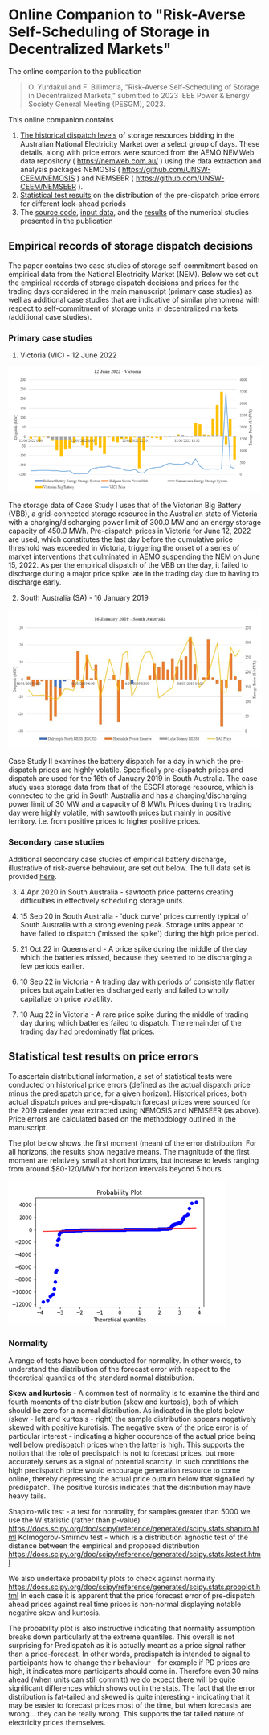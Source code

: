 # Online Companion to "Risk-Averse Self-Scheduling of Storage in Decentralized Markets" 
The online companion to the publication

> O. Yurdakul and F. Billimoria, "Risk-Averse Self-Scheduling of Storage in Decentralized Markets," 
> submitted to 2023 IEEE Power & Energy Society General Meeting (PESGM), 2023.


This online companion contains
1. [The historical dispatch levels](#empirical-records-of-storage-dispatch-decisions) of storage resources bidding in the Australian National Electricity Market over a select group of days. These details, along with price errors were sourced from the AEMO NEMWeb data repository ( https://nemweb.com.au/ ) using the data extraction and analysis packages NEMOSIS ( https://github.com/UNSW-CEEM/NEMOSIS ) and NEMSEER ( https://github.com/UNSW-CEEM/NEMSEER ). 
2. [Statistical test results](#statistical-test-results-on-forecast-errors) on the distribution of the pre-dispatch price errors for different look-ahead periods
3. The [source code](/model), [input data](/input_files), and the [results](/solution_files) of the numerical studies presented in the publication

## Empirical records of storage dispatch decisions

The paper contains two case studies of storage self-commitment based on empirical data from the National Electricity Market (NEM).  Below we set out the empirical records of storage dispatch decisions and prices for the trading days considered in the main manuscript (primary case studies) as well as additional case studies that are indicative of similar phenomena with respect to self-commitment of storage units in decentralized markets (additional case studies). 

### Primary case studies

1. Victoria (VIC) - 12 June 2022 

![12Jun22](/input_files/price_params/12Jun22_VIC.png)

The storage data of Case Study I uses that of the Victorian Big Battery (VBB), a grid-connected storage resource in the Australian state of Victoria with a charging/discharging power limit of 300.0 MW and an energy storage capacity of 450.0 MWh. Pre-dispatch prices in Victoria for June 12, 2022 are used, which constitutes the last day before the cumulative price threshold was exceeded in Victoria, triggering the onset of a series of market interventions that culminated in AEMO suspending the NEM on June 15, 2022. As per the empirical dispatch of the VBB on the day, it failed to discharge during a major price spike late in the trading day due to having to discharge early.

2. South Australia (SA) - 16 January 2019

![16Jan19](/input_files/price_params/16Jan19_SA.png)

Case Study II examines the battery dispatch for a day in which the pre-dispatch prices are highly volatile. Specifically pre-dispatch prices and dispatch are used for the 16th of January 2019 in South Australia. The case study uses storage data from that of the ESCRI storage resource, which is connected to the grid in South Australia and has a charging/discharging power limit of 30 MW and a capacity of 8 MWh.  Prices during this trading day were highly volatile, with sawtooth prices but mainly in positive territory. i.e. from positive prices to higher positive prices.

### Secondary case studies

Additional secondary case studies of empirical battery discharge, illustrative of risk-averse behaviour, are set out below. The full data set is provided [here](/input_files/price_params/Sample_days_conf_paper.xlsx). 

3. 4 Apr 2020 in South Australia - sawtooth price patterns creating difficulties in effectively scheduling storage units.

4. 15 Sep 20 in South Australia - 'duck curve' prices currently typical of South Australia with a strong evening peak. Storage units appear to have failed to dispatch ('missed the spike') during the high price period.

5. 21 Oct 22 in Queensland - A price spike during the middle of the day which the batteries missed, because they seemed to be discharging a few periods earlier.

6. 10 Sep 22 in Victoria - A trading day with periods of consistently flatter prices but again batteries discharged early and failed to wholly capitalize on price volatility.

7. 10 Aug 22 in Victoria - A rare price spike during the middle of trading day during which batteries failed to dispatch. The remainder of the trading day had predominatly flat prices.

## Statistical test results on price errors

To ascertain distributional information, a set of statistical tests were conducted on historical price errors (defined as the actual dispatch price minus the predispatch price, for a given horizon). Historical prices, both actual dispatch prices and pre-dispatch forecast prices were sourced for the 2019 calender year extracted using NEMOSIS and NEMSEER (as above). Price errors are calculated based on the methodology outlined in the manuscript. 

The plot below shows the first moment (mean) of the error distribution. For all horizons, the results show negative means. The magnitude of the first moment are relatively small at short horizons, but increase to levels ranging from around $80-120/MWh for horizon intervals beyond 5 hours. 

![error mean_plot](stats/stats_24/results/plots/prob_plot0.png)

### Normality

A range of tests have been conducted for normality.  In other words, to understand the distribution of the forecast error with respect to the theoretical quantiles of the standard normal distribution.

**Skew and kurtosis** - A common test of normality is to examine the third and fourth moments of the distribution (skew and kurtosis), both of which should be zero for a normal distribution. As indicated in the plots below (skew - left and kurtosis - right) the sample distribution appears negatively skewed with positive kurotisis. The negative skew of the price error is of particular interest - indicating a higher occurence of the actual price being well below predispatch prices when the latter is high.  This supports the notion that the role of predispatch is not to forecast prices, but more accurately serves as a signal of potential scarcity.  In such conditions the high predispatch price would encourage generation resource to come online, thereby depressing the actual price outturn below that signalled by predispatch. The positive kurosis indicates that the distribution may have heavy tails.         

Shapiro-wilk test - a test for normality, for samples greater than 5000 we use the W statistic (rather than p-value) 
https://docs.scipy.org/doc/scipy/reference/generated/scipy.stats.shapiro.html
Kolmogorov-Smirnov test - which is a distribution agnostic test of the distance between the empirical and proposed distribution https://docs.scipy.org/doc/scipy/reference/generated/scipy.stats.kstest.html

We also undertake probability plots to check against normality https://docs.scipy.org/doc/scipy/reference/generated/scipy.stats.probplot.html
In each case it is apparent that the price forecast error of pre-dispatch ahead prices against real time prices is non-normal displaying notable negative skew and kurtosis.

The probability plot is also instructive indicating that normality assumption breaks down particularly at the extreme quantiles.  This overall is not surprising for Predispatch as it is actually meant as a price signal rather than a price-forecast.     In other words, predispatch is intended to signal to participants how to change their behaviour - for example if PD prices are high, it indicates more participants should come in.  Therefore even 30 mins ahead (when units can still committ) we do expect there will be quite significant differences which shows out in the stats.   The fact that the error distribution is fat-tailed and skewed is quite interesting - indicating that it may be easier to forecast prices most of the time, but when forecasts are wrong... they can be really wrong.  This supports the fat tailed nature of electricity prices themselves. 


